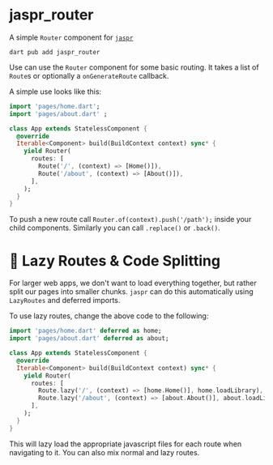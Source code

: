 # jaspr_router

A simple `Router` component for [`jaspr`](https://github.com/schultek/jaspr)

```shell
dart pub add jaspr_router
```

Use can use the `Router` component for some basic routing. It takes a list of `Route`s or
optionally a `onGenerateRoute` callback.

A simple use looks like this:

```dart
import 'pages/home.dart';
import 'pages/about.dart' ;

class App extends StatelessComponent {
  @override
  Iterable<Component> build(BuildContext context) sync* {
    yield Router(
      routes: [
        Route('/', (context) => [Home()]),
        Route('/about', (context) => [About()]),
      ],
    );
  }
}
```

To push a new route call `Router.of(context).push('/path');` inside your child components. Similarly you can call `.replace()` or `.back()`.

# 🐨 Lazy Routes & Code Splitting

For larger web apps, we don't want to load everything together, but rather split our pages into smaller chunks.
`jaspr` can do this automatically using `LazyRoutes` and deferred imports.

To use lazy routes, change the above code to the following:

```dart
import 'pages/home.dart' deferred as home;
import 'pages/about.dart' deferred as about;

class App extends StatelessComponent {
  @override
  Iterable<Component> build(BuildContext context) sync* {
    yield Router(
      routes: [
        Route.lazy('/', (context) => [home.Home()], home.loadLibrary),
        Route.lazy('/about', (context) => [about.About()], about.loadLibrary),
      ],
    );
  }
}
```

This will lazy load the appropriate javascript files for each route when navigating to it.
You can also mix normal and lazy routes.
